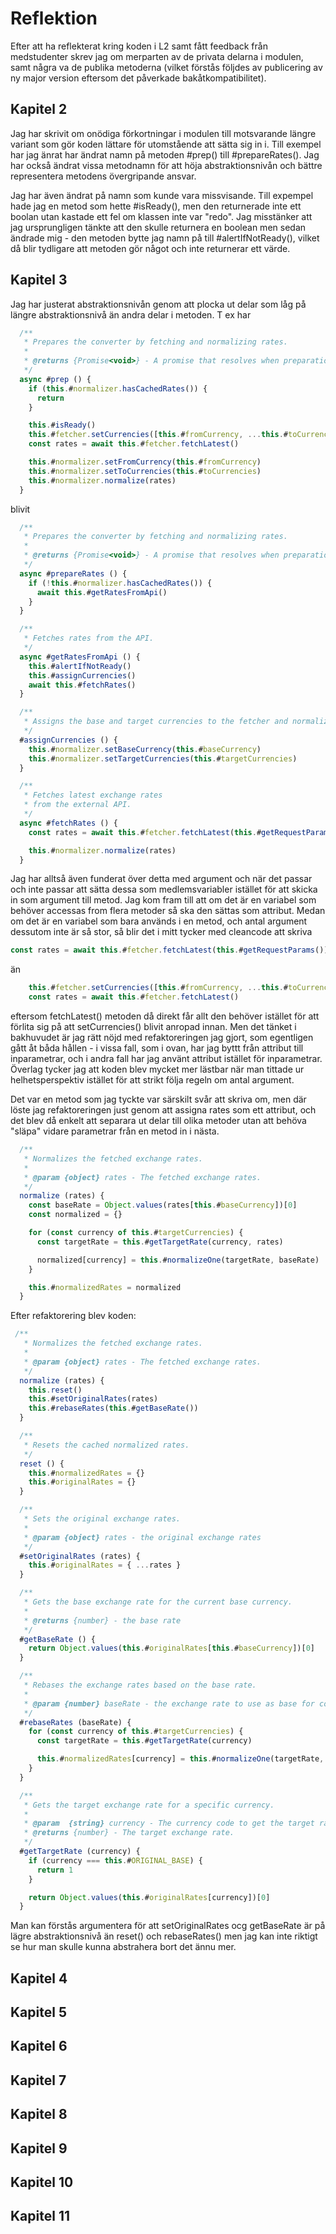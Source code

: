 # Reflektion  

Efter att ha reflekterat kring koden i L2 samt fått feedback från medstudenter skrev jag om merparten av de privata delarna i modulen, samt några va de publika metoderna  (vilket förstås följdes av publicering av ny major version eftersom det påverkade bakåtkompatibilitet).

## Kapitel 2  

Jag har skrivit om onödiga förkortningar i modulen till motsvarande längre variant som gör koden lättare för utomstående att sätta sig in i. Till exempel har jag änrat har ändrat namn på metoden #prep() till #prepareRates().
Jag har också ändrat vissa metodnamn för att höja abstraktionsnivån och bättre representera metodens övergripande ansvar.  

Jag har även ändrat på namn som kunde vara missvisande. Till expempel hade jag en metod som hette #isReady(), men den returnerade inte ett boolan utan kastade ett fel om klassen inte var "redo". Jag misstänker att jag ursprungligen tänkte att den skulle returnera en boolean men sedan ändrade mig - den metoden bytte jag namn på till #alertIfNotReady(), vilket då blir tydligare att metoden gör något och inte returnerar ett värde.



## Kapitel 3  

Jag har justerat abstraktionsnivån genom att plocka ut delar som låg på längre abstraktionsnivå än andra delar i metoden. T ex har

```js
  /**
   * Prepares the converter by fetching and normalizing rates.
   *
   * @returns {Promise<void>} - A promise that resolves when preparation is complete.
   */
  async #prep () {
    if (this.#normalizer.hasCachedRates()) {
      return
    }

    this.#isReady()
    this.#fetcher.setCurrencies([this.#fromCurrency, ...this.#toCurrencies])
    const rates = await this.#fetcher.fetchLatest()

    this.#normalizer.setFromCurrency(this.#fromCurrency)
    this.#normalizer.setToCurrencies(this.#toCurrencies)
    this.#normalizer.normalize(rates)
  }
```

blivit

```js
  /**
   * Prepares the converter by fetching and normalizing rates.
   *
   * @returns {Promise<void>} - A promise that resolves when preparation is complete.
   */
  async #prepareRates () {
    if (!this.#normalizer.hasCachedRates()) {
      await this.#getRatesFromApi()
    }
  }

  /**
   * Fetches rates from the API.
   */
  async #getRatesFromApi () {
    this.#alertIfNotReady()
    this.#assignCurrencies()
    await this.#fetchRates()
  }

  /**
   * Assigns the base and target currencies to the fetcher and normalizer.
   */
  #assignCurrencies () {
    this.#normalizer.setBaseCurrency(this.#baseCurrency)
    this.#normalizer.setTargetCurrencies(this.#targetCurrencies)
  }

  /**
   * Fetches latest exchange rates
   * from the external API.
   */
  async #fetchRates () {
    const rates = await this.#fetcher.fetchLatest(this.#getRequestParams())

    this.#normalizer.normalize(rates)
  }
```

Jag har alltså även funderat över detta med argument och när det passar och inte passar att sätta dessa som medlemsvariabler istället för att skicka in som argument till metod. Jag kom fram till att om det är en variabel som behöver accessas from flera metoder så ska den sättas som attribut. Medan om det är en variabel som bara används i en metod, och antal argument dessutom inte är så stor, så blir det i mitt tycker med cleancode att skriva 

```js
const rates = await this.#fetcher.fetchLatest(this.#getRequestParams())
```

än 

```js
    this.#fetcher.setCurrencies([this.#fromCurrency, ...this.#toCurrencies])
    const rates = await this.#fetcher.fetchLatest()
```

eftersom fetchLatest() metoden då direkt får allt den behöver istället för att förlita sig på att setCurrencies() blivit anropad innan.  Men det tänket i bakhuvudet är jag rätt nöjd med refaktoreringen jag gjort, som egentligen gått åt båda hållen - i vissa fall, som i ovan, har jag byttt från attribut till inparametrar, och i andra fall har jag använt attribut istället för inparametrar. Överlag tycker jag att koden blev mycket mer lästbar när man tittade ur helhetsperspektiv istället för att strikt följa regeln om antal argument.  

Det var en metod som jag tyckte var särskilt svår att skriva om, men där löste jag refaktoreringen just genom att assigna rates som ett attribut,
och det blev då enkelt att separara ut delar till olika metoder utan att behöva "släpa" vidare parametrar från en metod in i nästa.

```js
  /**
   * Normalizes the fetched exchange rates.
   *
   * @param {object} rates - The fetched exchange rates.
   */
  normalize (rates) {
    const baseRate = Object.values(rates[this.#baseCurrency])[0]
    const normalized = {}

    for (const currency of this.#targetCurrencies) {
      const targetRate = this.#getTargetRate(currency, rates)

      normalized[currency] = this.#normalizeOne(targetRate, baseRate)
    }

    this.#normalizedRates = normalized
  }
```  

Efter refaktorering blev koden:

```js
 /**
   * Normalizes the fetched exchange rates.
   *
   * @param {object} rates - The fetched exchange rates.
   */
  normalize (rates) {
    this.reset()
    this.#setOriginalRates(rates)
    this.#rebaseRates(this.#getBaseRate())
  }

  /**
   * Resets the cached normalized rates.
   */
  reset () {
    this.#normalizedRates = {}
    this.#originalRates = {}
  }

  /**
   * Sets the original exchange rates.
   *
   * @param {object} rates - the original exchange rates
   */
  #setOriginalRates (rates) {
    this.#originalRates = { ...rates }
  }

  /**
   * Gets the base exchange rate for the current base currency.
   *
   * @returns {number} - the base rate
   */
  #getBaseRate () {
    return Object.values(this.#originalRates[this.#baseCurrency])[0]
  }

  /**
   * Rebases the exchange rates based on the base rate.
   *
   * @param {number} baseRate - the exchange rate to use as base for conversion
   */
  #rebaseRates (baseRate) {
    for (const currency of this.#targetCurrencies) {
      const targetRate = this.#getTargetRate(currency)

      this.#normalizedRates[currency] = this.#normalizeOne(targetRate, baseRate)
    }
  }

  /**
   * Gets the target exchange rate for a specific currency.
   *
   * @param  {string} currency - The currency code to get the target rate for.
   * @returns {number} - The target exchange rate.
   */
  #getTargetRate (currency) {
    if (currency === this.#ORIGINAL_BASE) {
      return 1
    }

    return Object.values(this.#originalRates[currency])[0]
  }


```

Man kan förstås argumentera för att setOriginalRates ocg getBaseRate är på lägre abstraktionsnivå än reset() och rebaseRates() men jag kan inte riktigt se hur man skulle kunna abstrahera bort det ännu mer.

## Kapitel 4

## Kapitel 5

## Kapitel 6

## Kapitel 7

## Kapitel 8

## Kapitel 9

## Kapitel 10

## Kapitel 11